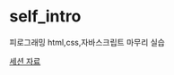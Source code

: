 # self_intro
피로그래밍 html,css,자바스크립트 마무리 실습

[세션 자료](https://www.notion.so/9c67cabeb88d493684d439b5637e0cbb)
